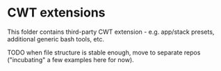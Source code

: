 # CWT extensions

This folder contains third-party CWT extension - e.g. app/stack presets, additional generic bash tools, etc.

TODO when file structure is stable enough, move to separate repos ("incubating" a few examples here for now).
